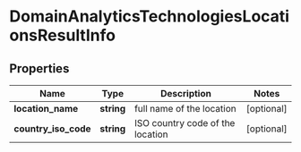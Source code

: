 # DomainAnalyticsTechnologiesLocationsResultInfo

## Properties

| Name | Type | Description | Notes |
|------------ | ------------- | ------------- | -------------|
**location_name** | **string** | full name of the location |[optional]|
**country_iso_code** | **string** | ISO country code of the location |[optional]|